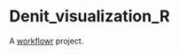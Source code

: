 # Denit_visualization_R

A [workflowr][] project.

[workflowr]: https://github.com/jdblischak/workflowr
